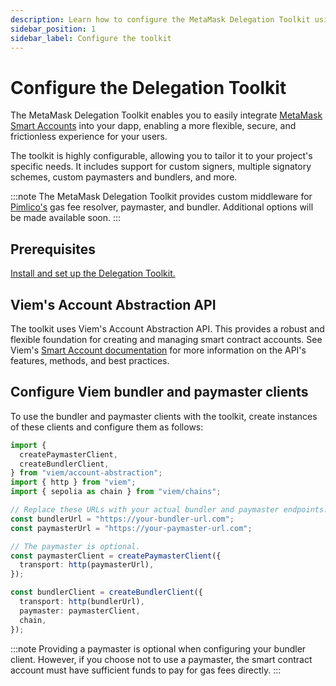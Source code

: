 ```yaml
---
description: Learn how to configure the MetaMask Delegation Toolkit using Viem.
sidebar_position: 1
sidebar_label: Configure the toolkit
---
```


# Configure the Delegation Toolkit

The MetaMask Delegation Toolkit enables you to easily integrate [MetaMask Smart Accounts](../concepts/smart-accounts.md) into your dapp,
enabling a more flexible, secure, and frictionless experience for your users.

The toolkit is highly configurable, allowing you to tailor it to your project's specific needs. It includes support for custom signers, multiple signatory schemes, custom paymasters and bundlers, and more.

:::note
The MetaMask Delegation Toolkit provides custom middleware for [Pimlico's](https://docs.pimlico.io/) gas fee resolver, paymaster, and bundler. Additional options will be made available soon.
:::

## Prerequisites

[Install and set up the Delegation Toolkit.](../get-started/install.md)

## Viem's Account Abstraction API

The toolkit uses Viem's Account Abstraction API. This provides a robust and flexible foundation for creating and managing smart contract accounts.
See Viem's [Smart Account documentation](https://viem.sh/account-abstraction/accounts/smart) for more information on the API's features, methods, and best practices.


## Configure Viem bundler and paymaster clients

To use the bundler and paymaster clients with the toolkit, create instances of these clients and configure them as follows:

```typescript
import {
  createPaymasterClient,
  createBundlerClient,
} from "viem/account-abstraction";
import { http } from "viem";
import { sepolia as chain } from "viem/chains"; 

// Replace these URLs with your actual bundler and paymaster endpoints.
const bundlerUrl = "https://your-bundler-url.com";
const paymasterUrl = "https://your-paymaster-url.com";

// The paymaster is optional.
const paymasterClient = createPaymasterClient({
  transport: http(paymasterUrl),
});

const bundlerClient = createBundlerClient({
  transport: http(bundlerUrl),
  paymaster: paymasterClient,
  chain,
});
```

:::note
Providing a paymaster is optional when configuring your bundler client. However, if you choose not to use a paymaster, the smart contract account must have sufficient funds to pay for gas fees directly.
:::

